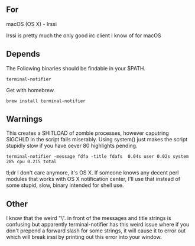 For
---

macOS (OS X) - Irssi

Irssi is pretty much the only good irc client I know of for macOS

Depends
-------

The Following binaries should be findable in your \$PATH.

    terminal-notifier

Get with homebrew.
    
    brew install terminal-notifier

Warnings
--------

This creates a SHITLOAD of zombie processes, however caputring SIGCHLD in the script fails miserably.
Using system() just makes the script stupidly slow if you have oever 80 highlights pending.

    terminal-notifier -message fdfa -title fdafs  0.04s user 0.02s system 28% cpu 0.215 total

tl;dr I don't care anymore, it's OS X.
If someone knows any decent perl modules that works with OS X notification center, I'll use that instead of some stupid, slow, binary intended for shell use.

Other
-----

I know that the weird "\\". in front of the messages and title strings is confusing but apparently terminal-notifier has this weird issue where if you don't prepend a forward slash for some strings, it will cause it to error out which will break irssi by printing out this error into your window.
